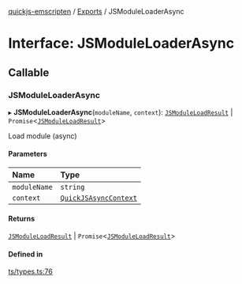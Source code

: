 [quickjs-emscripten](../README.md) / [Exports](../modules.md) / JSModuleLoaderAsync

# Interface: JSModuleLoaderAsync

## Callable

### JSModuleLoaderAsync

▸ **JSModuleLoaderAsync**(`moduleName`, `context`): [`JSModuleLoadResult`](../modules.md#jsmoduleloadresult) \| `Promise`<[`JSModuleLoadResult`](../modules.md#jsmoduleloadresult)\>

Load module (async)

#### Parameters

| Name | Type |
| :------ | :------ |
| `moduleName` | `string` |
| `context` | [`QuickJSAsyncContext`](../classes/QuickJSAsyncContext.md) |

#### Returns

[`JSModuleLoadResult`](../modules.md#jsmoduleloadresult) \| `Promise`<[`JSModuleLoadResult`](../modules.md#jsmoduleloadresult)\>

#### Defined in

[ts/types.ts:76](https://github.com/justjake/quickjs-emscripten/blob/master/ts/types.ts#L76)
